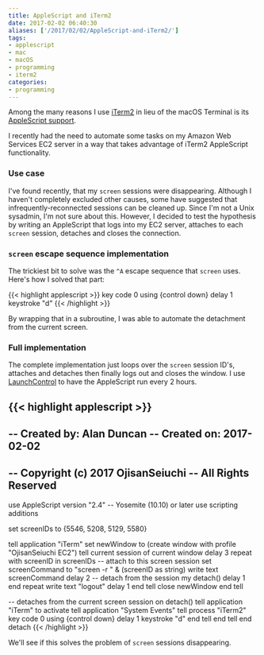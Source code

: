 ```yaml
---
title: AppleScript and iTerm2
date: 2017-02-02 06:40:30
aliases: ['/2017/02/02/AppleScript-and-iTerm2/']
tags:
- applescript
- mac
- macOS
- programming
- iterm2
categories:
- programming
---
```

Among the many reasons I use [iTerm2](https://www.iterm2.com) in lieu of the macOS Terminal is its [AppleScript support](https://www.iterm2.com/documentation-scripting.html).

I recently had the need to automate some tasks on my Amazon Web Services EC2 server in a way that takes advantage of iTerm2 AppleScript functionality.

### Use case

I've found recently, that my `screen` sessions were disappearing. Although I haven't completely excluded other causes, some have suggested that infrequently-reconnected sessions can be cleaned up. Since I'm not a Unix sysadmin, I'm not sure about this. However, I decided to test the hypothesis by writing an AppleScript that logs into my EC2 server, attaches to each `screen` session, detaches and closes the connection.

### `screen` escape sequence implementation

The trickiest bit to solve was the `^A` escape sequence that `screen` uses. Here's how I solved that part:

{{< highlight applescript >}}
key code 0 using {control down}
delay 1
keystroke "d"
{{< /highlight >}}

By wrapping that in a subroutine, I was able to automate the detachment from the current screen.

### Full implementation

The complete implementation just loops over the `screen` session ID's, attaches and detaches then finally logs out and closes the window. I use [LaunchControl](http://www.soma-zone.com/LaunchControl/) to have the AppleScript run every 2 hours.

{{< highlight applescript >}}
--
--	Created by: Alan Duncan
--	Created on: 2017-02-02
--
--	Copyright (c) 2017 OjisanSeiuchi
--	All Rights Reserved
--

use AppleScript version "2.4" -- Yosemite (10.10) or later
use scripting additions

set screenIDs to {5546, 5208, 5129, 5580}

tell application "iTerm"
	set newWindow to (create window with profile "OjisanSeiuchi EC2")
	tell current session of current window
		delay 3
		repeat with screenID in screenIDs
			-- attach to this screen session
			set screenCommand to "screen -r " & (screenID as string)
			write text screenCommand
			delay 2
			--	detach from the session
			my detach()
			delay 1
		end repeat
		write text "logout"
		delay 1
	end tell
	close newWindow
end tell

--	detaches from the current screen session
on detach()
	tell application "iTerm" to activate
	tell application "System Events"
		tell process "iTerm2"
			key code 0 using {control down}
			delay 1
			keystroke "d"
		end tell
	end tell
end detach
{{< /highlight >}}

We'll see if this solves the problem of `screen` sessions disappearing.
